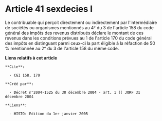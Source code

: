 # Article 41 sexdecies I

Le contribuable qui perçoit directement ou indirectement par l'intermédiaire de sociétés ou organismes mentionnés au 4° du 3
de l'article 158 du code général des impôts des revenus distribués déclare le montant de ces revenus dans les conditions
prévues au 1 de l'article 170 du code général des impôts en distinguant parmi ceux-ci la part éligible à la réfaction de 50 %
mentionnée au 2° du 3 de l'article 158 du même code.

**Liens relatifs à cet article**

	**Cite**:

	  - CGI 158, 170

	**Créé par**:

	  - Décret n°2004-1525 du 30 décembre 2004 - art. 1 () JORF 31 décembre 2004

	**Liens**:

	  - HISTO: Edition du 1er janvier 2005
